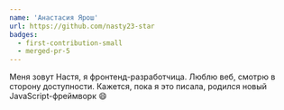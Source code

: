 ```yaml
---
name: 'Анастасия Ярош'
url: https://github.com/nasty23-star
badges:
  - first-contribution-small
  - merged-pr-5
---
```


Меня зовут Настя, я фронтенд-разработчица. Люблю веб, смотрю в сторону доступности. Кажется, пока я это писала, родился новый JavaScript-фреймворк 😄
